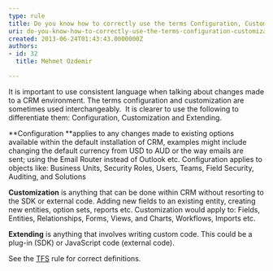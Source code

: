 ```yaml
---
type: rule
title: Do you know how to correctly use the terms Configuration, Customization and Extending in the CRM context?
uri: do-you-know-how-to-correctly-use-the-terms-configuration-customization-and-extending-in-the-crm-context
created: 2013-06-24T01:43:43.0000000Z
authors:
- id: 32
  title: Mehmet Ozdemir

---
```


It is important to use consistent language when talking about changes made to a CRM environment. The terms configuration and customization are sometimes used interchangeably.  It is clearer to use the following to differentiate them: Configuration, Customization and Extending.


 **Configuration **applies to any changes made to existing options available within the default installation of CRM, examples might include changing the default currency from USD to AUD or the way emails are sent; using the Email Router instead of Outlook etc.
Configuration applies to objects like: Business Units, Security Roles, Users, Teams, Field Security, Auditing, and Solutions

**Customization** is anything that can be done within CRM without resorting to the SDK or external code. Adding new fields to an existing entity, creating new entities, option sets, reports etc.
Customization would apply to: Fields, Entities, Relationships, Forms, Views, and Charts, Workflows, Imports etc.

**Extending** is anything that involves writing custom code. This could be a plug-in (SDK) or JavaScript code (external code).



See the [TFS](/do-you-know-how-to-correctly-use-the-terms-configuration-and-customization-in-the-tfs-context) rule for correct definitions.
